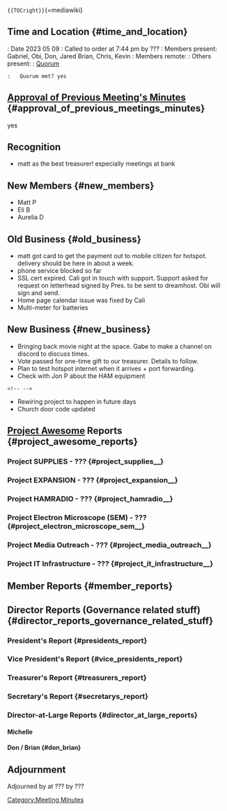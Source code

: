 `{{TOCright}}`{=mediawiki}

## Time and Location {#time_and_location}

:   Date 2023 05 09
:   Called to order at 7:44 pm by ???
:   Members present: Gabriel, Obi, Don, Jared Brian, Chris, Kevin
:   Members remote:
:   Others present:
:   [Quorum](Quorum)

    :   Quorum met? yes

## [Approval of Previous Meeting's Minutes](Regular_Member_Meeting_2023_04_11) {#approval_of_previous_meetings_minutes}

yes

## Recognition

-   matt as the best treasurer! especially meetings at bank

## New Members {#new_members}

-   Matt P
-   Eli B
-   Aurelia D

## Old Business {#old_business}

-   matt got card to get the payment out to mobile citizen for hotspot.
    delivery should be here in about a week.
-   phone service blocked so far
-   SSL cert expired. Cali got in touch with support. Support asked for
    request on letterhead signed by Pres. to be sent to dreamhost. Obi
    will sign and send.
-   Home page calendar issue was fixed by Cali
-   Multi-meter for batteries

## New Business {#new_business}

-   Bringing back movie night at the space. Gabe to make a channel on
    discord to discuss times.
-   Vote passed for one-time gift to our treasurer. Details to follow.
-   Plan to test hotspot internet when it arrives + port forwarding.
-   Check with Jon P about the HAM equipment

```{=html}
<!-- -->
```
-   Rewiring project to happen in future days
-   Church door code updated

## [Project Awesome](:Category:Project_Awesome) Reports {#project_awesome_reports}

### Project SUPPLIES - ??? {#project_supplies__}

### Project EXPANSION - ??? {#project_expansion__}

### Project HAMRADIO - ??? {#project_hamradio__}

### Project Electron Microscope (SEM) - ??? {#project_electron_microscope_sem__}

### Project Media Outreach - ??? {#project_media_outreach__}

### Project IT Infrastructure - ??? {#project_it_infrastructure__}

## Member Reports {#member_reports}

## Director Reports (Governance related stuff) {#director_reports_governance_related_stuff}

### President's Report {#presidents_report}

### Vice President's Report {#vice_presidents_report}

### Treasurer's Report {#treasurers_report}

### Secretary's Report {#secretarys_report}

### Director-at-Large Reports {#director_at_large_reports}

#### Michelle

#### Don / Brian {#don_brian}

## Adjournment

Adjourned by at ??? by ???

[Category:Meeting Minutes](Category:Meeting_Minutes)
